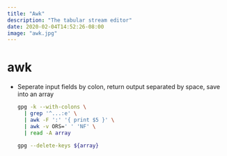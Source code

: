 ```yaml
---
title: "Awk"
description: "The tabular stream editor"
date: 2020-02-04T14:52:26-08:00
image: "awk.jpg"
---
```


# awk

* Seperate input fields by colon, return output separated by space, save into an array

  ```sh
  gpg -k --with-colons \
    | grep '^...:e' \
    | awk -F ':' '{ print $5 }' \
    | awk -v ORS=' ' 'NF' \
    | read -A array

  gpg --delete-keys ${array}
  ```
